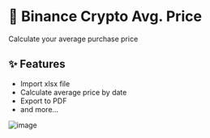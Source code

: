 # 🚀 Binance Crypto Avg. Price

Calculate your average purchase price

## ✨ Features

- Import xlsx file
- Calculate average price by date
- Export to PDF
- and more...


![image](https://user-images.githubusercontent.com/63687573/151408083-7d153449-79e8-4a46-83a9-5334eb554635.png)
